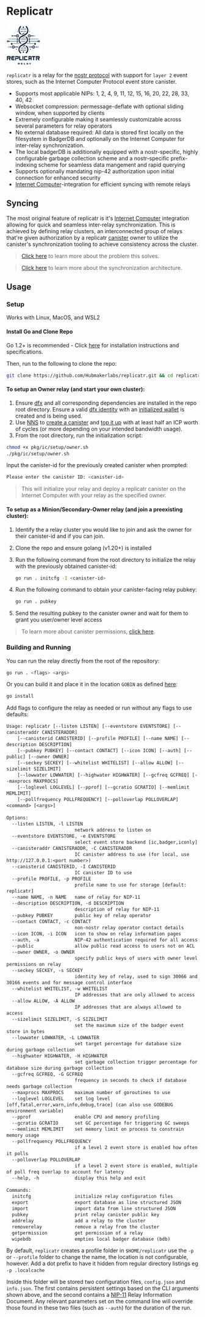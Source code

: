 # Replicatr

![logo](doc/logo.png)

`replicatr` is a relay for the [nostr protocol](https://github.com/nostr-protocol/nostr) with support for `layer 2` event stores, such as the Internet 
Computer Protocol event store canister.

* Supports most applicable NIPs: 1, 2, 4, 9, 11, 12, 15, 16, 20, 22, 28, 33, 40, 42
* Websocket compression: permessage-deflate with optional sliding window, when supported by clients
* Extremely configurable making it seamlessly customizable across several parameters for relay operators
* No external database required: All data is stored first locally on the filesystem in BadgerDB and optionally on the
  Internet Computer for inter-relay synchronization.
* The local badgerDB is additionally equipped with a nostr-specific, highly configurable garbage collection scheme and a
  nostr-specific prefix-indexing scheme for seamless data mangement and rapid querying
* Supports optionally mandating nip-42 authorization upon initial connection for enhanced security
* [Internet Computer](https://internetcomputer.org/docs/current/home)-integration for efficient syncing with remote
  relays

## Syncing

The most original feature of replicatr is it's  [Internet Computer](https://internetcomputer.org/docs/current/home)
integration allowing for quick and seamless inter-relay synchronization. This is achieved by defining relay clusters, an
interconnected group of relays that're given authorization by a replicatr [canister](https://internetcomputer.org/docs/current/concepts/canisters-code) owner to utilize the canister's
synchronization tooling to achieve consistency across the cluster.

> [Click here](doc/cluster.md) to learn more about the problem this solves.

> [Click here](doc/sync.md) to learn more about the synchronization architecture.

## Usage

### Setup

Works with Linux, MacOS, and WSL2

#### Install Go and Clone Repo

Go 1.2+ is recommended - Click [here](doc/golang.md) for installation instructions and specifications.

Then, run to the following to clone the repo:

```bash
git clone https://github.com/Hubmakerlabs/replicatr.git && cd replicatr
```


#### To setup an Owner relay (and start your own cluster):


1. Ensure [dfx](https://internetcomputer.org/docs/current/developer-docs/getting-started/install/) and all corresponding dependencies are installed in the
   repo root directory. Ensure a valid [dfx identity](https://internetcomputer.org/docs/current/developer-docs/developer-tools/cli-tools/cli-reference/dfx-identity) with an [initialized wallet](https://internetcomputer.org/docs/current/developer-docs/developer-tools/cli-tools/cli-reference/dfx-quickstart) is created and is being used.
2. Use [NNS](https://nns.ic0.app/) to [create a canister](https://internetcomputer.org/docs/current/developer-docs/daos/nns/nns-app-quickstart) and [top it up](https://internetcomputer.org/docs/current/developer-docs/smart-contracts/topping-up/topping-up-canister) with at least half an ICP worth of cycles (or more depending on your intended bandwidth usage).
3. From the root directory, run the initialization script:

```bash
chmod +x pkg/ic/setup/owner.sh
./pkg/ic/setup/owner.sh
```
Input the canister-id for the previously created canister when prompted:

```bash
Please enter the canister ID: <canister-id>
```

> This will initialize your relay and deploy a replicatr canister on the Internet Computer with your relay as the
> specified owner.

#### To setup as a Minion/Secondary-Owner  relay (and join a preexisting cluster):

1. Identify the a relay cluster you would like to join and ask the owner for their canister-id and if you can join.
2. Clone the repo and ensure golang (v1.20+) is installed
3. Run the following command from the root directory to initialize the relay with the previously obtained canister-id:

   ```bash
   go run . initcfg -I <canister-id>
   ```
   
5. Run the following command to obtain your canister-facing relay pubkey:
   ```bash
   go run . pubkey
   ```
   
7. Send the resulting pubkey to the canister owner and wait for them to grant you user/owner level access

> To learn more about canister permissions, [click here](doc/canister.md).

### Building and Running

You can run the relay directly from the root of the repository:

```bash
go run . <flags> <args>
```

Or you can build it and place it in the location `GOBIN` as defined [here](doc/golang.md):

```bash
go install
```

Add flags to configure the relay as needed or run without any flags to use defaults:

```
Usage: replicatr [--listen LISTEN] [--eventstore EVENTSTORE] [--canisteraddr CANISTERADDR] 
    [--canisterid CANISTERID] [--profile PROFILE] [--name NAME] [--description DESCRIPTION] 
    [--pubkey PUBKEY] [--contact CONTACT] [--icon ICON] [--auth] [--public] [--owner OWNER] 
    [--seckey SECKEY] [--whitelist WHITELIST] [--allow ALLOW] [--sizelimit SIZELIMIT] 
    [--lowwater LOWWATER] [--highwater HIGHWATER] [--gcfreq GCFREQ] [--maxprocs MAXPROCS] 
    [--loglevel LOGLEVEL] [--pprof] [--gcratio GCRATIO] [--memlimit MEMLIMIT] 
    [--pollfrequency POLLFREQUENCY] [--polloverlap POLLOVERLAP] <command> [<args>]

Options:
  --listen LISTEN, -l LISTEN
                         network address to listen on
  --eventstore EVENTSTORE, -e EVENTSTORE
                         select event store backend [ic,badger,iconly]
  --canisteraddr CANISTERADDR, -C CANISTERADDR
                         IC canister address to use (for local, use http://127.0.0.1:<port number>)
  --canisterid CANISTERID, -I CANISTERID
                         IC canister ID to use
  --profile PROFILE, -p PROFILE
                         profile name to use for storage [default: replicatr]
  --name NAME, -n NAME   name of relay for NIP-11
  --description DESCRIPTION, -d DESCRIPTION
                         description of relay for NIP-11
  --pubkey PUBKEY        public key of relay operator
  --contact CONTACT, -c CONTACT
                         non-nostr relay operator contact details
  --icon ICON, -i ICON   icon to show on relay information pages
  --auth, -a             NIP-42 authentication required for all access
  --public               allow public read access to users not on ACL
  --owner OWNER, -o OWNER
                         specify public keys of users with owner level permissions on relay
  --seckey SECKEY, -s SECKEY
                         identity key of relay, used to sign 30066 and 30166 events and for message control interface
  --whitelist WHITELIST, -w WHITELIST
                         IP addresses that are only allowed to access
  --allow ALLOW, -A ALLOW
                         IP addresses that are always allowed to access
  --sizelimit SIZELIMIT, -S SIZELIMIT
                         set the maximum size of the badger event store in bytes
  --lowwater LOWWATER, -L LOWWATER
                         set target percentage for database size during garbage collection
  --highwater HIGHWATER, -H HIGHWATER
                         set garbage collection trigger percentage for database size during garbage collection
  --gcfreq GCFREQ, -G GCFREQ
                         frequency in seconds to check if database needs garbage collection
  --maxprocs MAXPROCS    maximum number of goroutines to use
  --loglevel LOGLEVEL    set log level [off,fatal,error,warn,info,debug,trace] (can also use GODEBUG environment variable)
  --pprof                enable CPU and memory profiling
  --gcratio GCRATIO      set GC percentage for triggering GC sweeps
  --memlimit MEMLIMIT    set memory limit on process to constrain memory usage
  --pollfrequency POLLFREQUENCY
                         if a level 2 event store is enabled how often it polls
  --polloverlap POLLOVERLAP
                         if a level 2 event store is enabled, multiple of poll freq overlap to account for latency
  --help, -h             display this help and exit

Commands:
  initcfg                initialize relay configuration files
  export                 export database as line structured JSON
  import                 import data from line structured JSON
  pubkey                 print relay canister public key
  addrelay               add a relay to the cluster
  removerelay            remove a relay from the cluster
  getpermission          get permission of a relay
  wipebdb                empties local badger database (bdb)

```

By default, `replicatr` creates a profile folder in `$HOME/replicatr` use the `-p` or `--profile` folder to change the
name, the location is not configurable, however. Add a dot prefix to have it hidden from regular directory listings eg
`-p .localcache`

Inside this folder will be stored two configuration files, `config.json` and `info.json`. The first contains persistent
settings based on the CLI arguments shown above, and the second contains a
[NIP-11](https://github.com/nostr-protocol/nips/blob/master/11.md) Relay Information Document. Any relevant parameters
set on the command line will override those found in these two files (such as `--auth`) for the duration of the run.



